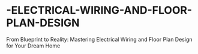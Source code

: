 # -ELECTRICAL-WIRING-AND-FLOOR-PLAN-DESIGN
From Blueprint to Reality: Mastering Electrical Wiring and Floor Plan Design for Your Dream Home
